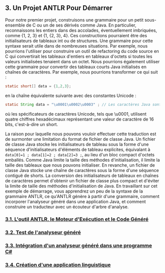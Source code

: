 ## 3. Un Projet ANTLR Pour Démarrer 

Pour notre premier projet, construisons une grammaire pour un petit sous-ensemble de C ou un de ses dérivés comme Java. En particulier, reconnaissons les entiers dans des accolades, éventuellement imbriquées, comme {1, 2, 3} et {1, {2, 3}, 4}. Ces constructions pourraient être des initialisateurs de tableaux int ou de structures. Une grammaire pour cette syntaxe serait utile dans de nombreuses situations. Par exemple, nous pourrions l'utiliser pour construire un outil de refactoring du code source en C qui convertirait les tableaux d'entiers en tableaux d'octets si toutes les valeurs initialisées tenaient dans un octet. Nous pourrions également utiliser cette grammaire pour convertir des tableaux courts Java initialisés en chaînes de caractères. Par exemple, nous pourrions transformer ce qui suit :

```java
static short[] data = {1,2,3};
```

en la chaîne équivalente suivante avec des constantes Unicode :

```java
static String data = "\u0001\u0002\u0003" ; // Les caractères Java sont des shorts non signés.
```

où les spécificateurs de caractères Unicode, tels que \u0001, utilisent quatre chiffres hexadécimaux représentant une valeur de caractère de 16 bits, c'est-à-dire un short.

La raison pour laquelle nous pouvons vouloir effectuer cette traduction est de surmonter une limitation du format de fichier de classe Java. Un fichier de classe Java stocke les initialisateurs de tableau sous la forme d'une séquence d'initialisateurs d'éléments de tableau explicites, équivalant à `data[0]=1 ; data[1]=2 ; data[2]=3 ;`, au lieu d'un bloc compact d'octets emballés. Comme Java limite la taille des méthodes d'initialisation, il limite la taille des tableaux que nous pouvons initialiser. En revanche, un fichier de classe Java stocke une chaîne de caractères sous la forme d'une séquence contiguë de shorts. La conversion des initialisateurs de tableaux en chaînes de caractères permet d'obtenir un fichier de classe plus compact et d'éviter la limite de taille des méthodes d'initialisation de Java.
En travaillant sur cet exemple de démarrage, vous apprendrez un peu de la syntaxe de la grammaire ANTLR, ce qu'ANTLR génère à partir d'une grammaire, comment incorporer l'analyseur généré dans une application Java, et comment construire un traducteur avec un écouteur d'arbre d'analyse.

### [3.1. L'outil ANTLR, le Moteur d'Exécution et le Code Généré](1)
### [3.2. Test de l'analyseur généré](2)
### [3.3. Intégration d'un analyseur généré dans une programme C#](3)
### [3.4. Création d'une application linguistique](4)
